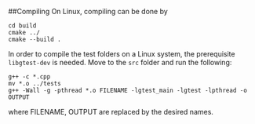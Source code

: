 ##Compiling
On Linux, compiling can be done by
```mkdir build
cd build
cmake ../
cmake --build .
```

In order to compile the test folders on a Linux system, the prerequisite `libgtest-dev` is needed. Move to the `src` folder and run the following:
```
g++ -c *.cpp
mv *.o ../tests
g++ -Wall -g -pthread *.o FILENAME -lgtest_main -lgtest -lpthread -o OUTPUT
```
where FILENAME, OUTPUT are replaced by the desired names.
